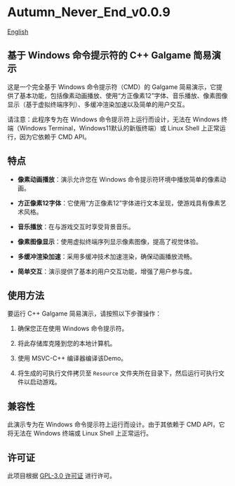 # Autumn_Never_End_v0.0.9

[English](https://github.com/Qalxry/Autumn_Never_End_v0.0.9/blob/main/docs/README_en.md)

## 基于 Windows 命令提示符的 C++ Galgame 简易演示

这是一个完全基于 Windows 命令提示符（CMD）的 Galgame 简易演示，它提供了基本功能，包括像素动画播放、使用“方正像素12”字体、音乐播放、像素图像显示（基于虚拟终端序列）、多缓冲渲染加速以及简单的用户交互。

请注意：此程序专为在 Windows 命令提示符上运行而设计，无法在 Windows 终端（Windows Terminal，Windows11默认的新版终端）或 Linux Shell 上正常运行，因为它依赖于 CMD API。

## 特点

- **像素动画播放**：演示允许您在 Windows 命令提示符环境中播放简单的像素动画。

- **方正像素12字体**：它使用“方正像素12”字体进行文本呈现，使游戏具有像素艺术风格。

- **音乐播放**：在与游戏交互时享受背景音乐。

- **像素图像显示**：使用虚拟终端序列显示像素图像，提高了视觉体验。

- **多缓冲渲染加速**：采用多缓冲技术加速渲染，确保动画播放流畅。

- **简单交互**：演示提供了基本的用户交互功能，增强了用户参与度。

## 使用方法

要运行 C++ Galgame 简易演示，请按照以下步骤操作：

1. 确保您正在使用 Windows 命令提示符。

2. 将此存储库克隆到您的本地计算机。

3. 使用 MSVC-C++ 编译器编译该Demo。

4. 将生成的可执行文件拷贝至 `Resource` 文件夹所在目录下，然后运行可执行文件以启动游戏。

## 兼容性

此演示专为在 Windows 命令提示符上运行而设计。由于其依赖于 CMD API，它将无法在 Windows 终端或 Linux Shell 上正常运行。

## 许可证

此项目根据 [GPL-3.0 许可证](LICENSE) 进行许可。
